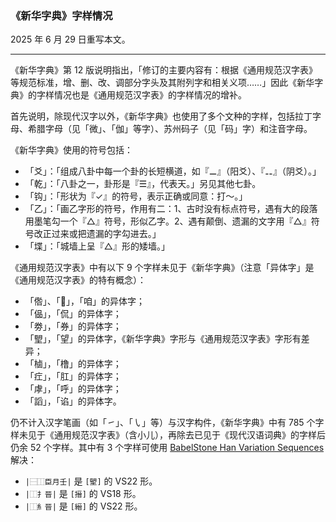 ### 《新华字典》字样情况

2025 年 6 月 29 日重写本文。

---

《新华字典》第 12 版说明指出，「修订的主要内容有：根据《通用规范汉字表》等规范标准，增、删、改、调部分字头及其附列字和相关义项……」因此《新华字典》的字样情况也是《通用规范汉字表》的字样情况的增补。

首先说明，除现代汉字以外，《新华字典》也使用了多个文种的字样，包括拉丁字母、希腊字母（见「微」、「伽」等字）、苏州码子（见「码」字）和注音字母。

《新华字典》使用的符号包括：

- 「爻」：「组成八卦中每一个卦的长短横道，如『⚊』（阳爻）、『⚋』（阴爻）。」
- 「乾」：「八卦之一，卦形是『☰』，代表天。」另见其他七卦。
- 「钩」：「形状为『✓』的符号，表示正确或同意：打～。」
- 「乙」：「画乙字形的符号，作用有二：1、古时没有标点符号，遇有大的段落用墨笔勾一个『△』符号，形似乙字。2、遇有颠倒、遗漏的文字用『△』符号改正过来或把遗漏的字勾进去。」
- 「堞」：「城墙上呈『△』形的矮墙。」

《通用规范汉字表》中有以下 9 个字样未见于《新华字典》（注意「异体字」是《通用规范汉字表》的特有概念）：

- 「倃」、「𠴰」，「咱」的异体字；
- 「偘」，「侃」的异体字；
- 「劵」，「券」的异体字；
- 「朢」，「望」的异体字，《新华字典》字形与《通用规范汉字表》字形有差异；
- 「樐」，「橹」的异体字；
- 「疘」，「肛」的异体字；
- 「虖」，「呼」的异体字；
- 「謟」，「谄」的异体字。

仍不计入汉字笔画（如「㇀」、「㇂」等）与汉字构件，《新华字典》中有 785 个字样未见于《通用规范汉字表》（含小儿），再除去已见于《现代汉语词典》的字样后仍余 52 个字样。其中有 3 个字样可使用 [BabelStone Han Variation Sequences](https://www.babelstone.co.uk/Fonts/BSH_IVS.html) 解决：

- `|⿱⿰臣月壬|` 是 `[朢]` 的 VS22 形。
- `|⿰扌晉|` 是 `[搢]` 的 VS18 形。
- `|⿰糹晉|` 是 `[縉]` 的 VS22 形。
